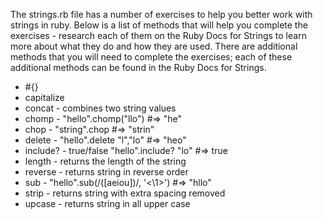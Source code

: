 The strings.rb file has a number of exercises to help you better work with strings in ruby.  Below is a list of methods that will help you complete the exercises - research each of them on the Ruby Docs for Strings to learn more about what they do and how they are used.  There are additional methods that you will need to complete the exercises; each of these additional methods can be found in the Ruby Docs for Strings.

* #{}
* capitalize
* concat - combines two string values
* chomp  - "hello".chomp("llo") #=> "he"
* chop - "string".chop #=> "strin"
* delete - "hello".delete "l","lo"  #=> "heo"
* include? - true/false      "hello".include? "lo" #=> true
* length - returns the length of the string
* reverse - returns string in reverse order
* sub - "hello".sub(/([aeiou])/, '<\1>')  #=> "h<e>llo"
* strip - returns string with extra spacing removed
* upcase - returns string in all upper case
